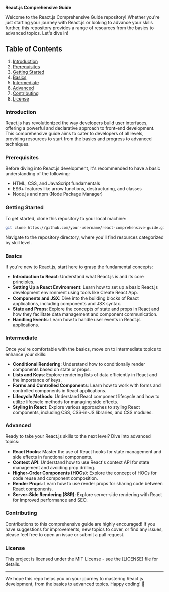 **React.js Comprehensive Guide**

Welcome to the React.js Comprehensive Guide repository! Whether you're just starting your journey with React.js or looking to advance your skills further, this repository provides a range of resources from the basics to advanced topics. Let's dive in!

## Table of Contents

1. [Introduction](#introduction)
2. [Prerequisites](#prerequisites)
3. [Getting Started](#getting-started)
4. [Basics](#basics)
5. [Intermediate](#intermediate)
6. [Advanced](#advanced)
7. [Contributing](#contributing)
8. [License](#license)

### Introduction

React.js has revolutionized the way developers build user interfaces, offering a powerful and declarative approach to front-end development. This comprehensive guide aims to cater to developers of all levels, providing resources to start from the basics and progress to advanced techniques.

### Prerequisites

Before diving into React.js development, it's recommended to have a basic understanding of the following:

- HTML, CSS, and JavaScript fundamentals
- ES6+ features like arrow functions, destructuring, and classes
- Node.js and npm (Node Package Manager)

### Getting Started

To get started, clone this repository to your local machine:

```bash
git clone https://github.com/your-username/react-comprehensive-guide.git
```

Navigate to the repository directory, where you'll find resources categorized by skill level.

### Basics

If you're new to React.js, start here to grasp the fundamental concepts:

- **Introduction to React**: Understand what React.js is and its core principles.
- **Setting Up a React Environment**: Learn how to set up a basic React.js development environment using tools like Create React App.
- **Components and JSX**: Dive into the building blocks of React applications, including components and JSX syntax.
- **State and Props**: Explore the concepts of state and props in React and how they facilitate data management and component communication.
- **Handling Events**: Learn how to handle user events in React.js applications.

### Intermediate

Once you're comfortable with the basics, move on to intermediate topics to enhance your skills:

- **Conditional Rendering**: Understand how to conditionally render components based on state or props.
- **Lists and Keys**: Explore rendering lists of data efficiently in React and the importance of keys.
- **Forms and Controlled Components**: Learn how to work with forms and controlled components in React applications.
- **Lifecycle Methods**: Understand React component lifecycle and how to utilize lifecycle methods for managing side effects.
- **Styling in React**: Explore various approaches to styling React components, including CSS, CSS-in-JS libraries, and CSS modules.

### Advanced

Ready to take your React.js skills to the next level? Dive into advanced topics:

- **React Hooks**: Master the use of React hooks for state management and side effects in functional components.
- **Context API**: Understand how to use React's context API for state management and avoiding prop drilling.
- **Higher-Order Components (HOCs)**: Explore the concept of HOCs for code reuse and component composition.
- **Render Props**: Learn how to use render props for sharing code between React components.
- **Server-Side Rendering (SSR)**: Explore server-side rendering with React for improved performance and SEO.

### Contributing

Contributions to this comprehensive guide are highly encouraged! If you have suggestions for improvements, new topics to cover, or find any issues, please feel free to open an issue or submit a pull request.

### License

This project is licensed under the MIT License - see the [LICENSE] file for details.

---

We hope this repo helps you on your journey to mastering React.js development, from the basics to advanced topics. Happy coding! 🚀
